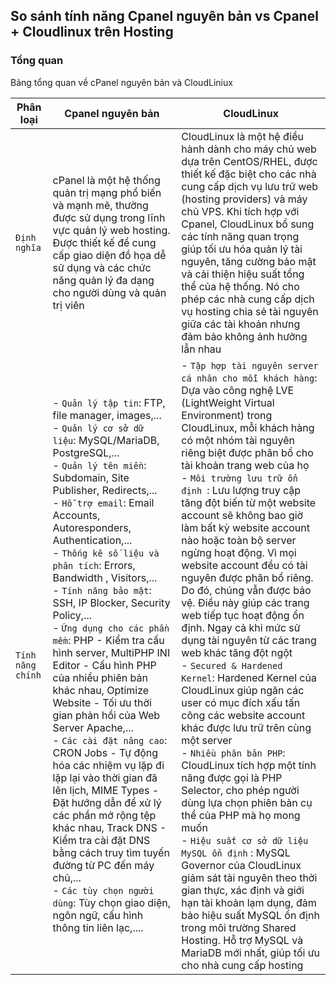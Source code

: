 ## So sánh tính năng Cpanel nguyên bản vs Cpanel + Cloudlinux trên Hosting
### Tổng quan 

Bảng tổng quan về cPanel nguyên bản và CloudLiniux

| Phân loại | Cpanel nguyên bản | CloudLinux | 
| ----- | ----- | ----- | 
| `Định nghĩa` | cPanel là một hệ thống quản trị mạng phổ biến và mạnh mẽ, thường được sử dụng trong lĩnh vực quản lý web hosting. Được thiết kế để cung cấp giao diện đồ họa dễ sử dụng và các chức năng quản lý đa dạng cho người dùng và quản trị viên | CloudLinux là một hệ điều hành dành cho máy chủ web dựa trên CentOS/RHEL, được thiết kế đặc biệt cho các nhà cung cấp dịch vụ lưu trữ web (hosting providers) và máy chủ VPS. Khi tích hợp với Cpanel, CloudLinux bổ sung các tính năng quan trọng giúp tối ưu hóa quản lý tài nguyên, tăng cường bảo mật và cải thiện hiệu suất tổng thể của hệ thống. Nó cho phép các nhà cung cấp dịch vụ hosting chia sẻ tài nguyên giữa các tài khoản nhưng đảm bảo không ảnh hưởng lẫn nhau |
| `Tính năng chính`| - `Quản lý tập tin`: FTP, file manager, images,... <br> - `Quản lý cơ sở dữ liệu`: MySQL/MariaDB, PostgreSQL,...  <br> - `Quản lý tên miền`: Subdomain, Site Publisher, Redirects,... <br> - `Hỗ trợ email`: Email Accounts, Autoresponders, Authentication,... <br> - `Thống kê số liệu và phân tích`: Errors, Bandwidth , Visitors,... <br> - `Tính năng bảo mật`: SSH, IP Blocker, Security Policy,... <br> - `Ứng dụng cho các phần mềm`: PHP - Kiểm tra cấu hình server, MultiPHP INI Editor - Cấu hình PHP của nhiều phiên bản khác nhau, Optimize Website - Tối ưu thời gian phản hồi của Web Server Apache,... <br> - `Các cài đặt nâng cao`: CRON Jobs - Tự động hóa các nhiệm vụ lặp đi lặp lại vào thời gian đã lên lịch, MIME Types - Đặt hướng dẫn để xử lý các phần mở rộng tệp khác nhau, Track DNS - Kiểm tra cài đặt DNS bằng cách truy tìm tuyến đường từ PC đến máy chủ,... <br> - `Các tùy chọn người dùng`: Tùy chọn giao diện, ngôn ngữ, cấu hình thông tin liên lạc,.... | - `Tập hợp tài nguyên server cá nhân cho mỗi khách hàng`: Dựa vào công nghệ LVE (LightWeight Virtual Environment) trong CloudLinux, mỗi khách hàng có một nhóm tài nguyên riêng biệt được phân bổ cho tài khoản trang web của họ <br> - `Môi trường lưu trữ ổn định `: Lưu lượng truy cập tăng đột biến từ một website account sẽ không bao giờ làm bất kỳ website account nào hoặc toàn bộ server ngừng hoạt động. Vì mọi website account đều có tài nguyên được phân bổ riêng. Do đó, chúng vẫn được bảo vệ. Điều này giúp các trang web tiếp tục hoạt động ổn định. Ngay cả khi mức sử dụng tài nguyên từ các trang web khác tăng đột ngột <br> - `Secured & Hardened Kernel`: Hardened Kernel của CloudLinux giúp ngăn các user có mục đích xấu tấn công các website account khác được lưu trữ trên cùng một server <br> - `Nhiều phân bản PHP`: CloudLinux tích hợp một tính năng được gọi là PHP Selector, cho phép người dùng lựa chọn phiên bản cụ thể của PHP mà họ mong muốn <br> - `Hiệu suất cơ sở dữ liệu MySQL ổn định` : MySQL Governor của CloudLinux giám sát tài nguyên theo thời gian thực, xác định và giới hạn tài khoản lạm dụng, đảm bảo hiệu suất MySQL ổn định trong môi trường Shared Hosting. Hỗ trợ MySQL và MariaDB mới nhất, giúp tối ưu cho nhà cung cấp hosting |
 